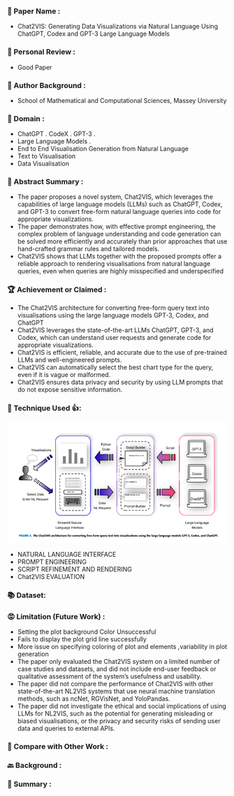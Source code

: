 ### 🫠 Paper Name :

- Chat2VIS: Generating Data Visualizations via Natural Language Using ChatGPT, Codex and GPT-3 Large Language Models

### 🚨 Personal Review :
- Good Paper

### 👏 Author Background :

- School of Mathematical and Computational Sciences, Massey University

### 🤷 Domain :

- ChatGPT . CodeX . GPT-3 .
- Large Language Models .
- End to End Visualisation Generation from Natural Language
- Text to Visualisation
- Data Visualisation

### 🙏 Abstract Summary :

- The paper proposes a novel system, Chat2VIS, which leverages the capabilities of large language models (LLMs) such as ChatGPT, Codex, and GPT-3 to convert free-form natural language queries into code for appropriate visualizations.
- The paper demonstrates how, with effective prompt engineering, the complex problem of language understanding and code generation can be solved more efficiently and accurately than prior approaches that use hand-crafted grammar rules and tailored models.
- Chat2VIS shows that LLMs together with the proposed prompts offer a reliable approach to rendering visualisations from natural language queries, even when queries are highly misspecified and underspecified

### 🏆 Achievement or Claimed :

- The Chat2VIS architecture for converting free-form query text into visualisations using the large language models GPT-3, Codex, and ChatGPT
- Chat2VIS leverages the state-of-the-art LLMs ChatGPT, GPT-3, and Codex, which can understand user requests and generate code for appropriate visualizations.
- Chat2VIS is efficient, reliable, and accurate due to the use of pre-trained LLMs and well-engineered prompts.
- Chat2VIS can automatically select the best chart type for the query, even if it is vague or malformed.
- Chat2VIS ensures data privacy and security by using LLM prompts that do not expose sensitive information.

### 🎯 Technique Used 👍:

![alt text](../assets/Paper3/image.png)

- NATURAL LANGUAGE INTERFACE
- PROMPT ENGINEERING
- SCRIPT REFINEMENT AND RENDERING
- Chat2VIS EVALUATION

### 📚 Dataset:

### 😡 Limitation (Future Work) :

- Setting the plot background Color Unsuccessful
- Fails to display the plot grid line successfully
- More issue on specifying coloring of plot and elements ,variability in plot generation
- The paper only evaluated the Chat2VIS system on a limited number of case studies and datasets, and did not include end-user feedback or qualitative assessment of the system’s usefulness and usability.
- The paper did not compare the performance of Chat2VIS with other state-of-the-art NL2VIS systems that use neural machine translation methods, such as ncNet, RGVisNet, and YoloPandas.
- The paper did not investigate the ethical and social implications of using LLMs for NL2VIS, such as the potential for generating misleading or biased visualisations, or the privacy and security risks of sending user data and queries to external APIs.

### 🫣 Compare with Other Work :

### 🔙 Background :

### 🤔 Summary :

